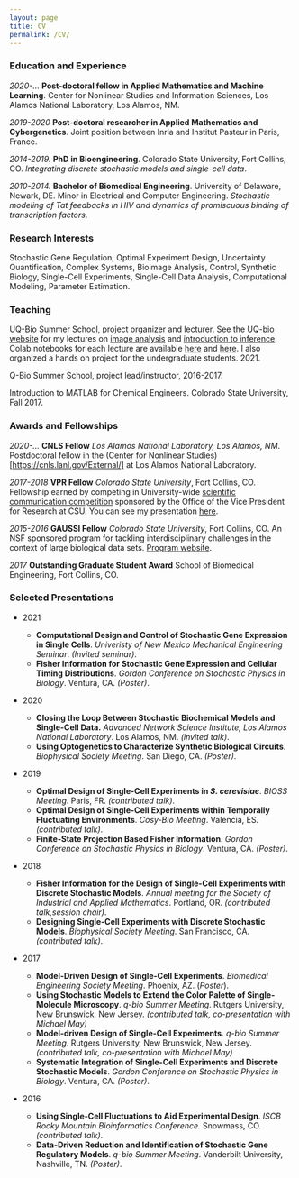 ```yaml
---
layout: page
title: CV
permalink: /CV/
---
```

### Education and Experience
*2020-...* **Post-doctoral fellow in Applied Mathematics and Machine Learning**. Center for Nonlinear Studies and Information Sciences, Los Alamos National Laboratory, Los Alamos, NM. 

*2019-2020* **Post-doctoral researcher in Applied Mathematics and Cybergenetics**. Joint position between Inria and Institut Pasteur in Paris, France. 

*2014-2019.* **PhD in Bioengineering**. Colorado State University, Fort Collins, CO. _Integrating discrete stochastic models and single-cell data_. 

*2010-2014.* **Bachelor of Biomedical Engineering**. University of Delaware, Newark, DE. Minor in Electrical and Computer Engineering. _Stochastic modeling of Tat feedbacks in HIV and dynamics of promiscuous binding of transcription factors_. 
### Research Interests
Stochastic Gene Regulation, Optimal Experiment Design, Uncertainty Quantification, Complex Systems, Bioimage Analysis, Control, Synthetic Biology, Single-Cell Experiments, Single-Cell Data Analysis, Computational Modeling, Parameter Estimation.
### Teaching
UQ-Bio Summer School, project organizer and lecturer. See the [UQ-bio website](ihttps://q-bio.org/wp/) for my lectures on [image analysis](https://q-bio.org/wp/mod1_imaging/) and [introduction to inference](https://q-bio.org/wp/home/2021schedule/mod-4-single-cell-master-equations/). Colab notebooks for each lecture are available [here](https://colab.research.google.com/drive/1sxTz46Nwaol15dCML3ZGqoV46ehBJtMP?usp=sharing) and [here](https://colab.research.google.com/drive/11UUXs2-2WMo0tbXKABpPkwuMPN7H-XMx?usp=sharing). I also organized a hands on project for the undergraduate students. 2021. 

Q-Bio Summer School, project lead/instructor, 2016-2017. 

Introduction to MATLAB for Chemical Engineers. Colorado State University, Fall 2017.
### Awards and Fellowships
*2020-...* **CNLS Fellow** *Los Alamos National Laboratory, Los Alamos, NM*. Postdoctoral fellow in the (Center for Nonlinear Studies)[https://cnls.lanl.gov/External/] at Los Alamos National Laboratory. 

*2017-2018* **VPR Fellow** *Colorado State University*, Fort Collins, CO.
Fellowship earned by competing in University-wide [scientific communication competition]("https://vpr.colostate.edu/vpr-fellows-program/") sponsored by the Office of the Vice President for Research at CSU. You can see my presentation [here](https://www.youtube.com/watch?v=D9zbiR2Fc7w).

*2015-2016* **GAUSSI Fellow** *Colorado State University*, Fort Collins, CO.
An NSF sponsored program for tackling interdisciplinary challenges in the context of large biological data sets. [Program website]("http://gaussi.colostate.edu").

*2017* **Outstanding Graduate Student Award** School of Biomedical Engineering, Fort Collins, CO.
### Selected Presentations
* 2021
    * **Computational Design and Control of Stochastic Gene Expression in Single Cells**. *Univeristy of New Mexico Mechanical Engineering Seminar*. _(Invited seminar)_. 
    * **Fisher Information for Stochastic Gene Expression and Cellular Timing Distributions**. *Gordon Conference on Stochastic Physics in Biology*. Ventura, CA. _(Poster)_.
* 2020
    * **Closing the Loop Between Stochastic Biochemical Models and Single-Cell Data.** *Advanced Network Science Institute, Los Alamos National Laboratory*. Los Alamos, NM. _(invited talk)_.
    * **Using Optogenetics to Characterize Synthetic Biological Circuits**. *Biophysical Society Meeting*. San Diego, CA. _(Poster)_. 

* 2019
    * **Optimal Design of Single-Cell Experiments in _S. cerevisiae_**. *BIOSS Meeting*. Paris, FR. _(contributed talk)_.
    * **Optimal Design of Single-Cell Experiments within Temporally Fluctuating Environments**. *Cosy-Bio Meeting*. Valencia, ES. _(contributed talk)_.
    * **Finite-State Projection Based Fisher Information**. *Gordon Conference on Stochastic Physics in Biology*. Ventura, CA. _(Poster)_.
* 2018
    * **Fisher Information for the Design of Single-Cell Experiments with Discrete Stochastic Models**. *Annual meeting for the Society of Industrial and Applied Mathematics*. Portland, OR. _(contributed talk,session chair)_.
    * **Designing Single-Cell Experiments with Discrete Stochastic Models**. *Biophysical Society Meeting*. San Francisco, CA. _(contributed talk)_.
* 2017
    * **Model-Driven Design of Single-Cell Experiments**. *Biomedical Engineering Society Meeting*. Phoenix, AZ. (_Poster_).
    * **Using Stochastic Models to Extend the Color Palette of Single-Molecule Microscopy**. *q-bio Summer Meeting*. Rutgers University, New Brunswick, New Jersey. _(contributed talk, co-presentation with Michael May)_
    * **Model-driven Design of Single-Cell Experiments**. *q-bio Summer Meeting*. Rutgers University, New Brunswick, New Jersey. _(contributed talk, co-presentation with Michael May)_
    * **Systematic Integration of Single-Cell Experiments and Discrete Stochastic Models**. *Gordon Conference on Stochastic Physics in Biology*. Ventura, CA. _(Poster)_.
* 2016
    * **Using Single-Cell Fluctuations to Aid Experimental Design**. *ISCB Rocky Mountain Bioinformatics Conference.* Snowmass, CO. _(contributed talk)_.
    * **Data-Driven Reduction and Identification of Stochastic Gene Regulatory Models**. *q-bio Summer Meeting*. Vanderbilt University, Nashville, TN. _(Poster)_.
